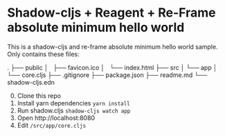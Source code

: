 # Shadow-cljs + Reagent + Re-Frame absolute minimum hello world

This is a shadow-cljs and re-frame absolute minimum hello world sample. Only contains these files:

.
├── public
│   ├── favicon.ico
│   └── index.html
├── src
│   └── app
│       └── core.cljs
├── .gitignore
├── package.json
├── readme.md
└── shadow-cljs.edn

0. Clone this repo
1. Install yarn dependencies `yarn install`
2. Run shadow.cljs `shadow-cljs watch app`
3. Open http://localhost:8080
4. Edit `/src/app/core.cljs`
